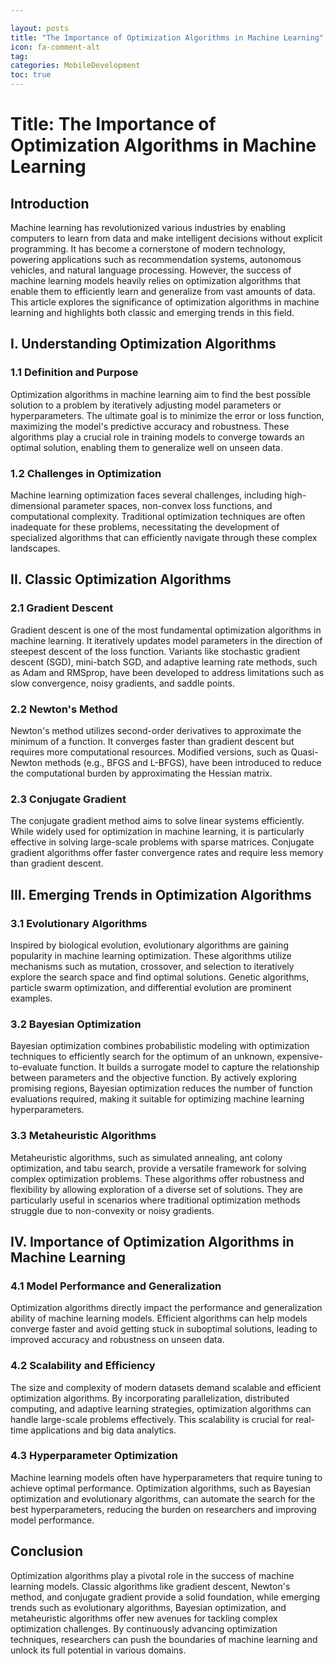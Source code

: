 ```yaml
---

layout: posts
title: "The Importance of Optimization Algorithms in Machine Learning"
icon: fa-comment-alt
tag:      
categories: MobileDevelopment
toc: true
---
```




# Title: The Importance of Optimization Algorithms in Machine Learning

## Introduction

Machine learning has revolutionized various industries by enabling computers to learn from data and make intelligent decisions without explicit programming. It has become a cornerstone of modern technology, powering applications such as recommendation systems, autonomous vehicles, and natural language processing. However, the success of machine learning models heavily relies on optimization algorithms that enable them to efficiently learn and generalize from vast amounts of data. This article explores the significance of optimization algorithms in machine learning and highlights both classic and emerging trends in this field.

## I. Understanding Optimization Algorithms

### 1.1 Definition and Purpose
Optimization algorithms in machine learning aim to find the best possible solution to a problem by iteratively adjusting model parameters or hyperparameters. The ultimate goal is to minimize the error or loss function, maximizing the model's predictive accuracy and robustness. These algorithms play a crucial role in training models to converge towards an optimal solution, enabling them to generalize well on unseen data.

### 1.2 Challenges in Optimization
Machine learning optimization faces several challenges, including high-dimensional parameter spaces, non-convex loss functions, and computational complexity. Traditional optimization techniques are often inadequate for these problems, necessitating the development of specialized algorithms that can efficiently navigate through these complex landscapes.

## II. Classic Optimization Algorithms

### 2.1 Gradient Descent
Gradient descent is one of the most fundamental optimization algorithms in machine learning. It iteratively updates model parameters in the direction of steepest descent of the loss function. Variants like stochastic gradient descent (SGD), mini-batch SGD, and adaptive learning rate methods, such as Adam and RMSprop, have been developed to address limitations such as slow convergence, noisy gradients, and saddle points.

### 2.2 Newton's Method
Newton's method utilizes second-order derivatives to approximate the minimum of a function. It converges faster than gradient descent but requires more computational resources. Modified versions, such as Quasi-Newton methods (e.g., BFGS and L-BFGS), have been introduced to reduce the computational burden by approximating the Hessian matrix.

### 2.3 Conjugate Gradient
The conjugate gradient method aims to solve linear systems efficiently. While widely used for optimization in machine learning, it is particularly effective in solving large-scale problems with sparse matrices. Conjugate gradient algorithms offer faster convergence rates and require less memory than gradient descent.

## III. Emerging Trends in Optimization Algorithms

### 3.1 Evolutionary Algorithms
Inspired by biological evolution, evolutionary algorithms are gaining popularity in machine learning optimization. These algorithms utilize mechanisms such as mutation, crossover, and selection to iteratively explore the search space and find optimal solutions. Genetic algorithms, particle swarm optimization, and differential evolution are prominent examples.

### 3.2 Bayesian Optimization
Bayesian optimization combines probabilistic modeling with optimization techniques to efficiently search for the optimum of an unknown, expensive-to-evaluate function. It builds a surrogate model to capture the relationship between parameters and the objective function. By actively exploring promising regions, Bayesian optimization reduces the number of function evaluations required, making it suitable for optimizing machine learning hyperparameters.

### 3.3 Metaheuristic Algorithms
Metaheuristic algorithms, such as simulated annealing, ant colony optimization, and tabu search, provide a versatile framework for solving complex optimization problems. These algorithms offer robustness and flexibility by allowing exploration of a diverse set of solutions. They are particularly useful in scenarios where traditional optimization methods struggle due to non-convexity or noisy gradients.

## IV. Importance of Optimization Algorithms in Machine Learning

### 4.1 Model Performance and Generalization
Optimization algorithms directly impact the performance and generalization ability of machine learning models. Efficient algorithms can help models converge faster and avoid getting stuck in suboptimal solutions, leading to improved accuracy and robustness on unseen data.

### 4.2 Scalability and Efficiency
The size and complexity of modern datasets demand scalable and efficient optimization algorithms. By incorporating parallelization, distributed computing, and adaptive learning strategies, optimization algorithms can handle large-scale problems effectively. This scalability is crucial for real-time applications and big data analytics.

### 4.3 Hyperparameter Optimization
Machine learning models often have hyperparameters that require tuning to achieve optimal performance. Optimization algorithms, such as Bayesian optimization and evolutionary algorithms, can automate the search for the best hyperparameters, reducing the burden on researchers and improving model performance.

## Conclusion

Optimization algorithms play a pivotal role in the success of machine learning models. Classic algorithms like gradient descent, Newton's method, and conjugate gradient provide a solid foundation, while emerging trends such as evolutionary algorithms, Bayesian optimization, and metaheuristic algorithms offer new avenues for tackling complex optimization challenges. By continuously advancing optimization techniques, researchers can push the boundaries of machine learning and unlock its full potential in various domains.